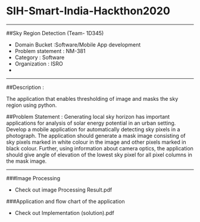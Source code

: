 # SIH-Smart-India-Hackthon2020

---

##Sky Region Detection (Team- 1D345)

-  Domain Bucket :Software/Mobile App development
-  Problem statement : NM-381
-  Category : Software
-  Organization : ISRO
-  

---

##Description :

The application that enables thresholding of image and masks the sky region using python.


##Problem Statement :
Generating local sky horizon has important applications for analysis of solar energy potential in an urban setting. Develop a mobile application for automatically detecting sky pixels in a photograph. The application should generate a mask image consisting of sky pixels marked in white colour in the image and other pixels marked in black colour. Further, using information about camera optics, the application should give angle of elevation of the lowest sky pixel for all pixel columns in the mask image.



---

###Image Processing 
-   Check out image Processing Result.pdf

###Application and flow chart of the application 
-   Check out Implementation (solution).pdf
